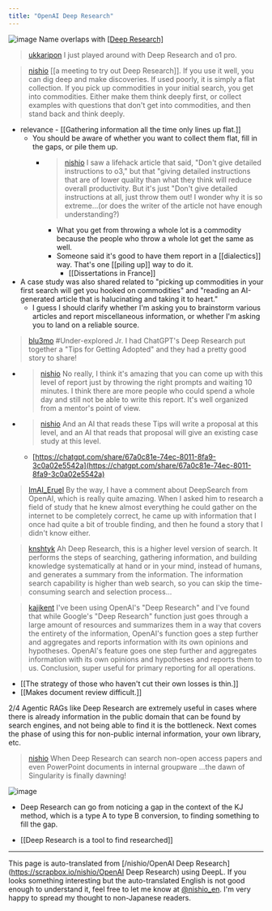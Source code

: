 ```yaml
---
title: "OpenAI Deep Research"
---
```


![image](https://gyazo.com/82357e75c92856d99e94097400c4f619/thumb/1000)
Name overlaps with [[Deep Research]](Gemini)

> [ukkaripon](https://x.com/ukkaripon/status/1886429645740147040) I just played around with Deep Research and o1 pro.

> [nishio](https://x.com/nishio/status/1886426724268949760) [[a meeting to try out Deep Research]]. If you use it well, you can dig deep and make discoveries. If used poorly, it is simply a flat collection. If you pick up commodities in your initial search, you get into commodities. Either make them think deeply first, or collect examples with questions that don't get into commodities, and then stand back and think deeply.
- relevance
        - [[Gathering information all the time only lines up flat.]]
    - You should be aware of whether you want to collect them flat, fill in the gaps, or pile them up.
        - > [nishio](https://x.com/nishio/status/1887565634978128244) I saw a lifehack article that said, "Don't give detailed instructions to o3," but that "giving detailed instructions that are of lower quality than what they think will reduce overall productivity. But it's just "Don't give detailed instructions at all, just throw them out! I wonder why it is so extreme...(or does the writer of the article not have enough understanding?)
            - What you get from throwing a whole lot is a commodity because the people who throw a whole lot get the same as well.
            - Someone said it's good to have them report in a [[dialectics]] way. That's one [[piling up]] way to do it.
                - [[Dissertations in France]]
- A case study was also shared related to "picking up commodities in your first search will get you hooked on commodities" and "reading an AI-generated article that is halucinating and taking it to heart."
    - I guess I should clarify whether I'm asking you to brainstorm various articles and report miscellaneous information, or whether I'm asking you to land on a reliable source.


> [blu3mo](https://x.com/blu3mo/status/1886417320912035964) #Under-explored Jr.
>  I had ChatGPT's Deep Research put together a "Tips for Getting Adopted" and they had a pretty good story to share!
- > [nishio](https://x.com/nishio/status/1886445412946759778) No really, I think it's amazing that you can come up with this level of report just by throwing the right prompts and waiting 10 minutes. I think there are more people who could spend a whole day and still not be able to write this report. It's well organized from a mentor's point of view.
- > [nishio](https://x.com/nishio/status/1886452939897905156) And an AI that reads these Tips will write a proposal at this level, and an AI that reads that proposal will give an existing case study at this level.
    - [https://chatgpt.com/share/67a0c81e-74ec-8011-8fa9-3c0a02e5542a](https://chatgpt.com/share/67a0c81e-74ec-8011-8fa9-3c0a02e5542a)


> [ImAI_Eruel](https://x.com/ImAI_Eruel/status/1886425435774607461) By the way, I have a comment about DeepSearch from OpenAI, which is really quite amazing.
>  When I asked him to research a field of study that he knew almost everything he could gather on the internet to be completely correct, he came up with information that I once had quite a bit of trouble finding, and then he found a story that I didn't know either.

> [knshtyk](https://x.com/knshtyk/status/1886358413531292108) Ah Deep Research, this is a higher level version of search. It performs the steps of searching, gathering information, and building knowledge systematically at hand or in your mind, instead of humans, and generates a summary from the information. The information search capability is higher than web search, so you can skip the time-consuming search and selection process...

> [kajikent](https://x.com/kajikent/status/1886547069202260445) I've been using OpenAI's "Deep Research" and I've found that while Google's "Deep Research" function just goes through a large amount of resources and summarizes them in a way that covers the entirety of the information, OpenAI's function goes a step further and aggregates and reports information with its own opinions and hypotheses. OpenAI's feature goes one step further and aggregates information with its own opinions and hypotheses and reports them to us.
>  Conclusion, super useful for primary reporting for all operations.


- [[The strategy of those who haven't cut their own losses is thin.]]
- [[Makes document review difficult.]]

2/4
Agentic RAGs like Deep Research are extremely useful in cases where there is already information in the public domain that can be found by search engines, and not being able to find it is the bottleneck.
Next comes the phase of using this for non-public internal information, your own library, etc.
> [nishio](https://x.com/nishio/status/1886581660424225137) When Deep Research can search non-open access papers and even PowerPoint documents in internal groupware ...the dawn of Singularity is finally dawning!

![image](https://gyazo.com/e1ba46951ecd4babdb0797f67bf5d99e/thumb/1000)
- Deep Research can go from noticing a gap in the context of the KJ method, which is a type A to type B conversion, to finding something to fill the gap.


- [[Deep Research is a tool to find researched]]
---
This page is auto-translated from [/nishio/OpenAI Deep Research](https://scrapbox.io/nishio/OpenAI Deep Research) using DeepL. If you looks something interesting but the auto-translated English is not good enough to understand it, feel free to let me know at [@nishio_en](https://twitter.com/nishio_en). I'm very happy to spread my thought to non-Japanese readers.